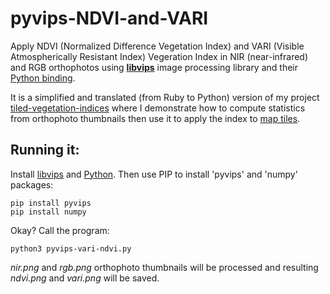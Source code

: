 # pyvips-NDVI-and-VARI

Apply NDVI (Normalized Difference Vegetation Index) and VARI (Visible Atmospherically Resistant Index) Vegeration Index in NIR (near-infrared) and RGB orthophotos using **[libvips](https://libvips.github.io/libvips/)** image processing library and their [Python binding](https://github.com/libvips/pyvips).

It is a simplified and translated (from Ruby to Python) version of my project [tiled-vegetation-indices](https://github.com/dirceup/tiled-vegetation-indices/) where I demonstrate how to compute statistics from orthophoto thumbnails then use it to apply the index to [map tiles](https://en.wikipedia.org/wiki/Tiled_web_map).

## Running it:

Install [libvips](https://libvips.github.io/libvips/install.html) and [Python](https://www.python.org/). Then use PIP to install 'pyvips' and 'numpy' packages:

```
pip install pyvips
pip install numpy
```

Okay? Call the program:

```
python3 pyvips-vari-ndvi.py
```

_nir.png_ and _rgb.png_ orthophoto thumbnails will be processed and resulting _ndvi.png_ and _vari.png_ will be saved.